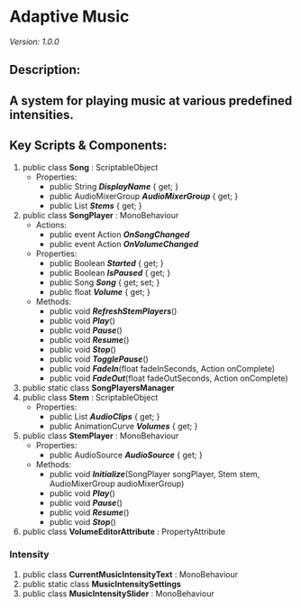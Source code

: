 # Adaptive Music
*Version: 1.0.0*
## Description: 
A system for playing music at various predefined intensities. 
---
## Key Scripts & Components: 
1. public class **Song** : ScriptableObject
   * Properties: 
      * public String ***DisplayName***  { get; }
      * public AudioMixerGroup ***AudioMixerGroup***  { get; }
      * public List<Stem> ***Stems***  { get; }
1. public class **SongPlayer** : MonoBehaviour
   * Actions: 
      * public event Action ***OnSongChanged*** 
      * public event Action ***OnVolumeChanged*** 
   * Properties: 
      * public Boolean ***Started***  { get; }
      * public Boolean ***IsPaused***  { get; }
      * public Song ***Song***  { get; set; }
      * public float ***Volume***  { get; }
   * Methods: 
      * public void ***RefreshStemPlayers***()
      * public void ***Play***()
      * public void ***Pause***()
      * public void ***Resume***()
      * public void ***Stop***()
      * public void ***TogglePause***()
      * public void ***FadeIn***(float fadeInSeconds, Action onComplete)
      * public void ***FadeOut***(float fadeOutSeconds, Action onComplete)
1. public static class **SongPlayersManager**
1. public class **Stem** : ScriptableObject
   * Properties: 
      * public List<AudioClip> ***AudioClips***  { get; }
      * public AnimationCurve ***Volumes***  { get; }
1. public class **StemPlayer** : MonoBehaviour
   * Properties: 
      * public AudioSource ***AudioSource***  { get; }
   * Methods: 
      * public void ***Initialize***(SongPlayer songPlayer, Stem stem, AudioMixerGroup audioMixerGroup)
      * public void ***Play***()
      * public void ***Pause***()
      * public void ***Resume***()
      * public void ***Stop***()
1. public class **VolumeEditorAttribute** : PropertyAttribute
### Intensity
1. public class **CurrentMusicIntensityText** : MonoBehaviour
1. public static class **MusicIntensitySettings**
1. public class **MusicIntensitySlider** : MonoBehaviour
